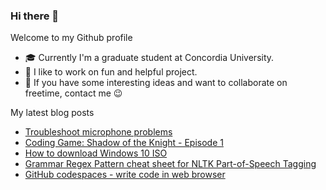 ### Hi there 👋

Welcome to my Github profile

- 🎓 Currently I'm a graduate student at Concordia University.
- 🎉 I like to work on fun and helpful project.
- 💬 If you have some interesting ideas and want to collaborate on freetime, contact me 😉

My latest blog posts
<!-- BLOG-POST-LIST:START -->
- [Troubleshoot microphone problems](https://huntertran.com/2020/11/15/troubleshoot-microphone-problems/)
- [Coding Game: Shadow of the Knight - Episode 1](https://huntertran.com/2020/11/11/Coding-Game-Shadow-of-the-Knight/)
- [How to download Windows 10 ISO](https://huntertran.com/2020/10/17/How-to-download-Windows-10-ISO/)
- [Grammar Regex Pattern cheat sheet for NLTK Part-of-Speech Tagging](https://huntertran.com/2020/10/09/Grammar-Regex-Pattern-for-NLTK-Part-of-Speech-Tagging/)
- [GitHub codespaces - write code in web browser](https://huntertran.com/2020/09/03/GitHub-codespace-write-code-in-web-browser/)
<!-- BLOG-POST-LIST:END -->
